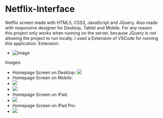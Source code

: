 # Netflix-Interface
Netflix screen made with HTML5, CSS3, JavaScript and JQuery. Also made with responsive designer for Desktop, Tablet and Mobile.
For any reason this project only works when running on the server, because JQuery is not allowing the project to run locally. 
I used a Extension of VSCode for running this application. 
Extension:
  - ![image](https://user-images.githubusercontent.com/43700267/118832793-4b6ded80-b897-11eb-804c-945357c35fa1.png)
   
Images:
  - Homepage Screen on Desktop: 
   ![](https://github.com/vitormanoelcsantos/Netflix-Interface-Images/blob/master/homepage-desktop.png)
  - Homepage Screen on Mobile:
  - ![](https://github.com/vitormanoelcsantos/Netflix-Interface-Images/blob/master/homepage-mobile1.png)
  - ![](https://github.com/vitormanoelcsantos/Netflix-Interface-Images/blob/master/homepage-mobile2.png) 
  - Homepage Screen on iPad:
  - ![](https://github.com/vitormanoelcsantos/Netflix-Interface-Images/blob/master/homepage-ipad.png)   
  - Homepage Screen on iPad Pro:
  - ![](https://github.com/vitormanoelcsantos/Netflix-Interface-Images/blob/master/homepage-ipadpro.png) 
